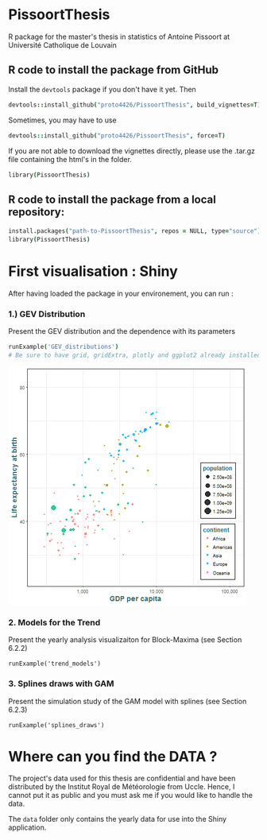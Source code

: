# PissoortThesis
R package for the master's thesis in statistics of Antoine Pissoort at Université Catholique de Louvain

## R code to install the package from GitHub
Install the `devtools` package if you don't have it yet. Then 

```coffee
devtools::install_github("proto4426/PissoortThesis", build_vignettes=T)
```

Sometimes, you may have to use 

```coffee
devtools::install_github("proto4426/PissoortThesis", force=T)
```

If you are not able to download the vignettes directly, please use the .tar.gz file containing the html's in the folder.

```coffee
library(PissoortThesis)
```

## R code to install the package from a local repository:

```coffee
install.packages("path-to-PissoortThesis", repos = NULL, type="source")
library(PissoortThesis)
```


# First visualisation : Shiny

After having loaded the package in your environement, you can run : 

### 1.) GEV Distribution 

Present the GEV distribution and the dependence with its parameters
```coffee
runExample('GEV_distributions') 
# Be sure to have grid, gridExtra, plotly and ggplot2 already installed
```

![gap_test](https://github.com/proto4426/Thesis/blob/master/gapminder2.gif)


### 2. Models for the Trend
Present the yearly analysis visualizaiton for Block-Maxima (see Section 6.2.2)
```
runExample('trend_models')  
```

### 3. Splines draws with GAM 
Present the simulation study of the GAM model with splines (see Section 6.2.3)
```
runExample('splines_draws') 
```


# Where can you find the DATA ? 

The project's data used for this thesis are confidential and have been distributed by the Institut Royal de Météorologie from Uccle. Hence, I cannot put it as public and you must ask me if you would like to handle the data. 

The `data` folder only contains the yearly data for use into the Shiny application. 
